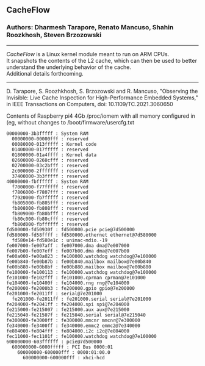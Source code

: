 ## CacheFlow
### Authors: Dharmesh Tarapore, Renato Mancuso, Shahin Roozkhosh, Steven Brzozowski
<hr/>
<p>
	<em>CacheFlow</em> is a Linux kernel module meant to run on ARM CPUs. 
	<br/>It snapshots the contents of the L2 cache, which can then be used to better understand the underlying behavior of the cache.
	<br/>Additional details forthcoming.
</p>
<hr/>
<p>
D. Tarapore, S. Roozhkhosh, S. Brzozowski and R. Mancuso, "Observing the Invisible: Live Cache Inspection for High-Performance Embedded Systems," in IEEE Transactions on Computers, doi: 10.1109/TC.2021.3060650
</p>

Contents of Raspberry pi4 4Gb /proc/iomem with all memory 
configured in (eg, without changes to /boot/firmware/usercfg.txt
```
00000000-3b3fffff : System RAM
  00000000-00000fff : reserved
  00080000-013fffff : Kernel code
  01400000-017fffff : reserved
  01800000-01a4ffff : Kernel data
  02600000-0260cfff : reserved
  02700000-03c2bfff : reserved
  2c000000-2fffffff : reserved
  37400000-3b3fffff : reserved
40000000-fbffffff : System RAM
  f7000000-f77fffff : reserved
  f7806000-f7807fff : reserved
  f7920000-fb7fffff : reserved
  fb805000-fb805fff : reserved
  fb808000-fb808fff : reserved
  fb809000-fb80bfff : reserved
  fb80c000-fb80cfff : reserved
  fb80d000-fbffffff : reserved
fd500000-fd50930f : fd500000.pcie pcie@7d500000
fd580000-fd58ffff : fd580000.ethernet ethernet@7d580000
  fd580e14-fd580e1c : unimac-mdio.-19
fe007000-fe007aff : fe007000.dma dma@7e007000
fe007b00-fe007eff : fe007b00.dma dma@7e007b00
fe00a000-fe00a023 : fe100000.watchdog watchdog@7e100000
fe00b840-fe00b87b : fe00b840.mailbox mailbox@7e00b840
fe00b880-fe00b8bf : fe00b880.mailbox mailbox@7e00b880
fe100000-fe100113 : fe100000.watchdog watchdog@7e100000
fe101000-fe102fff : fe101000.cprman cprman@7e101000
fe104000-fe10400f : fe104000.rng rng@7e104000
fe200000-fe2000b3 : fe200000.gpio gpio@7e200000
fe201000-fe2011ff : serial@7e201000
  fe201000-fe2011ff : fe201000.serial serial@7e201000
fe204000-fe2041ff : fe204000.spi spi@7e204000
fe215000-fe215007 : fe215000.aux aux@7e215000
fe215040-fe21507f : fe215040.serial serial@7e215040
fe300000-fe3000ff : fe300000.mmcnr mmcnr@7e300000
fe340000-fe3400ff : fe340000.emmc2 emmc2@7e340000
fe804000-fe804fff : fe804000.i2c i2c@7e804000
fec11000-fec1101f : fe100000.watchdog watchdog@7e100000
600000000-603ffffff : pcie@7d500000
  600000000-6000fffff : PCI Bus 0000:01
    600000000-600000fff : 0000:01:00.0
      600000000-600000fff : xhci-hcd
```
